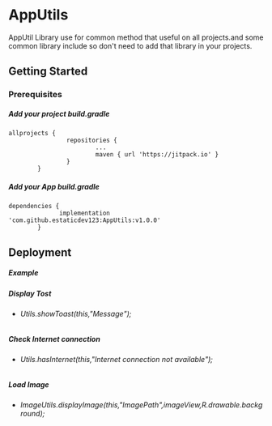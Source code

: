 # AppUtils

AppUtil Library use for common method that useful on all projects.and some common library include so don't need to add that library in your projects. 

## Getting Started



### Prerequisites

##### Add your project build.gradle

```
allprojects {
                repositories {
                        ...
                        maven { url 'https://jitpack.io' }
                }
        }
```
##### Add your App build.gradle

```
dependencies {
              implementation 'com.github.estaticdev123:AppUtils:v1.0.0'
        }
```


## Deployment

##### Example
##### Display Tost
- ###### Utils.showToast(this,"Message");

##### Check Internet connection
- ###### Utils.hasInternet(this,"Internet connection not available");

##### Load Image
- ###### ImageUtils.displayImage(this,"ImagePath",imageView,R.drawable.background);







